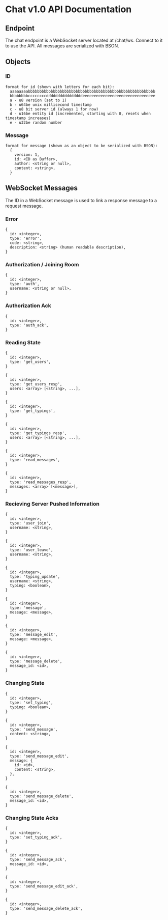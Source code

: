 # Chat v1.0 API Documentation

## Endpoint

The chat endpoint is a WebSocket server located at /chat/ws. Connect to it to use the API. All messages are serialized with BSON.

## Objects

### ID

```
format for id (shown with letters for each bit):
  aaaaaaaabbbbbbbbbbbbbbbbbbbbbbbbbbbbbbbbbbbbbbbbbbbbbbbbbbbbbbbb
  bbbbbbbbccccccccddddddddddddddddeeeeeeeeeeeeeeeeeeeeeeeeeeeeeeee
  a - u8 version (set to 1)
  b - u64be unix millisecond timestamp
  c - u8 bit server id (always 1 for now)
  d - u16be entity id (incremented, starting with 0, resets when timestamp increases)
  e - u32be random number
```

### Message

```
format for message (shown as an object to be serialized with BSON):
  {
    version: 1,
    id: <ID as Buffer>,
    author: <string or null>,
    content: <string>,
  }
```

## WebSocket Messages

The ID in a WebSocket message is used to link a response message to a request message.

### Error

```
{
  id: <integer>,
  type: 'error',
  code: <string>,
  description: <string> (human readable description),
}
```

### Authorization / Joining Room

```
{
  id: <integer>,
  type: 'auth',
  username: <string or null>,
}
```

### Authorization Ack

```
{
  id: <integer>,
  type: 'auth_ack',
}
```

### Reading State

```
{
  id: <integer>,
  type: 'get_users',
}
```

```
{
  id: <integer>,
  type: 'get_users_resp',
  users: <array> [<string>, ...],
}
```

```
{
  id: <integer>,
  type: 'get_typings',
}
```

```
{
  id: <integer>,
  type: 'get_typings_resp',
  users: <array> [<string>, ...],
}
```

```
{
  id: <integer>,
  type: 'read_messages',
}
```

```
{
  id: <integer>,
  type: 'read_messages_resp',
  messages: <array> [<message>],
}
```

### Recieving Server Pushed Information

```
{
  id: <integer>,
  type: 'user_join',
  username: <string>,
}
```

```
{
  id: <integer>,
  type: 'user_leave',
  username: <string>,
}
```

```
{
  id: <integer>,
  type: 'typing_update',
  username: <string>,
  typing: <boolean>,
}
```

```
{
  id: <integer>,
  type: 'message',
  message: <message>,
}
```

```
{
  id: <integer>,
  type: 'message_edit',
  message: <message>,
}
```

```
{
  id: <integer>,
  type: 'message_delete',
  message_id: <id>,
}
```

### Changing State

```
{
  id: <integer>,
  type: 'set_typing',
  typing: <boolean>,
}
```

```
{
  id: <integer>,
  type: 'send_message',
  content: <string>,
}
```

```
{
  id: <integer>,
  type: 'send_message_edit',
  message: {
    id: <id>,
    content: <string>,
  },
}
```

```
{
  id: <integer>,
  type: 'send_message_delete',
  message_id: <id>,
}
```

### Changing State Acks

```
{
  id: <integer>,
  type: 'set_typing_ack',
}
```

```
{
  id: <integer>,
  type: 'send_message_ack',
  message_id: <id>,
}
```

```
{
  id: <integer>,
  type: 'send_message_edit_ack',
}
```

```
{
  id: <integer>,
  type: 'send_message_delete_ack',
}
```
